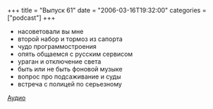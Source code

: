 +++
title = "Выпуск 61"
date = "2006-03-16T19:32:00"
categories = ["podcast"]
+++


- насоветовали вы мне
- второй набор и тормоз из сапорта
- чудо программостроения
- опять общаемся с русским сервисом
- ураган и отключение света
- быть или не быть фоновой музыке
- вопрос про подсаживание и суды
- встреча с полицей по серьезному

[Аудио](https://podcast.umputun.com/media/ump_podcast61.mp3)
<audio src="https://podcast.umputun.com/media/ump_podcast61.mp3" preload="none">